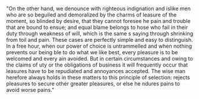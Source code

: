 "On the other hand, we denounce with righteous indignation and 
islike men who are so beguiled and demoralized by the charms of 
leasure of the moment, so blinded by desire, that they cannot foresee 
he pain and trouble that are bound to ensue; and equal blame belongs to 
hose who fail in their duty through weakness of will, which is the same 
s saying through shrinking from toil and pain. These cases are 
perfectly simple and easy to distinguish. In a free hour, when our 
power of choice is untrammelled and when nothing prevents our being 
ble to do what we like best, every pleasure is to be welcomed and every 
ain avoided. But in certain circumstances and owing to the claims of 
uty or the obligations of business it will frequently occur that 
leasures have to be repudiated and annoyances accepted. The wise man 
herefore always holds in these matters to this principle of selection: 
 rejects pleasures to secure other greater pleasures, or else he 
 ndures pains to avoid worse pains."